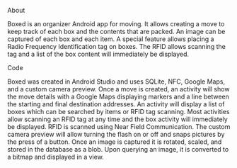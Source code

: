 About

Boxed is an organizer Android app for moving. It allows creating a move to keep track of each box and the contents that are packed. An image can be captured of each box and each item. A special feature allows placing a Radio Frequency Identification tag on boxes. The RFID allows scanning the tag and a list of the box content will immediately be displayed.


Code

Boxed was created in Android Studio and uses SQLite, NFC, Google Maps, and a custom camera preview. Once a move is created, an activity will show the move details with a Google Maps displaying markers and a line between the starting and final destination addresses. An activity will display a list of boxes which can be searched by items or RFID tag scanning. Most activities allow scanning an RFID tag at any time and the box activity will immediately be displayed. RFID is scanned using Near Field Communication. The custom camera preview will allow turning the flash on or off and snaps pictures by the press of a button. Once an image is captured it is rotated, scaled, and stored in the database as a blob. Upon querying an image, it is converted to a bitmap and displayed in a view.
